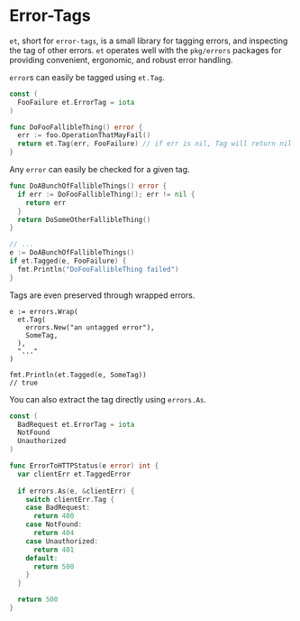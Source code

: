 # Error-Tags

`et`, short for `error-tags`, is a small library for tagging errors, and inspecting the tag of other errors. `et` operates well with the `pkg/errors` packages for providing convenient, ergonomic, and robust error handling.

`error`s can easily be tagged using `et.Tag`.
```go
const (
  FooFailure et.ErrorTag = iota
)

func DoFooFallibleThing() error {
  err := foo.OperationThatMayFail()
  return et.Tag(err, FooFailure) // if err is nil, Tag will return nil as well
}
```

Any `error` can easily be checked for a given tag.

```go
func DoABunchOfFallibleThings() error {
  if err := DoFooFallibleThing(); err != nil {
    return err
  }
  return DoSomeOtherFallibleThing()
}

// ...
e := DoABunchOfFallibleThings()
if et.Tagged(e, FooFailure) {
  fmt.Println("DoFooFallibleThing failed")
}
```

Tags are even preserved through wrapped errors.
```
e := errors.Wrap(
  et.Tag(
    errors.New("an untagged error"),
    SomeTag,
  ),
  "..."
)

fmt.Println(et.Tagged(e, SomeTag))
// true
```

You can also extract the tag directly using `errors.As`.
```go
const (
  BadRequest et.ErrorTag = iota
  NotFound
  Unauthorized
)

func ErrorToHTTPStatus(e error) int {
  var clientErr et.TaggedError
  
  if errors.As(e, &clientErr) {
    switch clientErr.Tag {
    case BadRequest:
      return 400
    case NotFound:
      return 404
    case Unauthorized:
      return 401
    default:
      return 500
    }
  }

  return 500
}
```